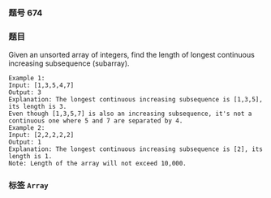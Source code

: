 ### 题号 674

### 题目

Given an unsorted array of integers, find the length of longest continuous increasing subsequence (subarray).

    Example 1:
    Input: [1,3,5,4,7]
    Output: 3
    Explanation: The longest continuous increasing subsequence is [1,3,5], its length is 3.
    Even though [1,3,5,7] is also an increasing subsequence, it's not a continuous one where 5 and 7 are separated by 4.
    Example 2:
    Input: [2,2,2,2,2]
    Output: 1
    Explanation: The longest continuous increasing subsequence is [2], its length is 1.
    Note: Length of the array will not exceed 10,000.


### 标签 ```Array```
